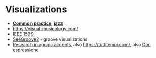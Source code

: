Visualizations
===

- [**Common practice**](classical_visualizations.md), [**jazz**](jazz_visualizations.md)
- https://visual-musicology.com/
- [IEEE 1599](https://t.me/keetezh/715)
- [SeeGroove2](https://t.me/keetezh/739) - groove visualizations
- [Research in agogic accents](https://emusicology.org/index.php/EMR/article/view/7338/6026), also https://tuttitempi.com/, also [Con espressione](https://vimeo.com/516752581)
